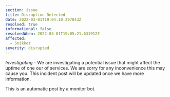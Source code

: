 ```yaml
---
section: issue
title: Disruption Detected
date: 2022-03-01T19:04:10.297843Z
resolved: true
informational: false
resolvedWhen: 2022-03-01T19:05:21.631912Z
affected:
  - Snikket
severity: disrupted
---
```

*Investigating* - We are investigating a potential issue that might affect the uptime of one our of services. We are sorry for any inconvenience this may cause you. This incident post will be updated once we have more information.

This is an automatic post by a monitor bot.
        